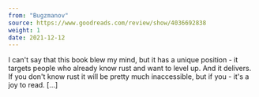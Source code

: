 ```yaml
---
from: "Bugzmanov"
source: https://www.goodreads.com/review/show/4036692838
weight: 1
date: 2021-12-12
---
```

I can't say that this book blew my mind, but it has a unique position - it targets people who already know rust and want to level up. And it delivers. If you don't know rust it will be pretty much inaccessible, but if you - it's a joy to read. [&hellip;]
